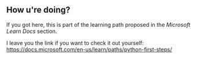 ## How u're doing?
If you got here, this is part of the learning path proposed in the _Microsoft Learn Docs_ section.

I leave you the link if you want to check it out yourself:
https://docs.microsoft.com/en-us/learn/paths/python-first-steps/
